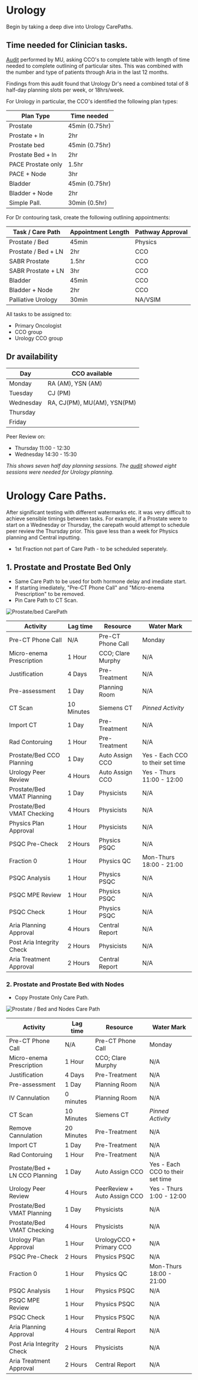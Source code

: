 # Urology

Begin by taking a deep dive into Urology CarePaths. 

## Time needed for Clinician tasks. 

[Audit](./TimeAudit.md) performed by MU, asking CCO's to complete table with length of time needed to complete outlining of particular sites. This was combined with the number and type of patients through Aria in the last 12 months. 

Findings from this audit found that Urology Dr's need a combined total of 8 half-day planning slots per week, or 18hrs/week. 

For Urology in particular, the CCO's identified the following plan types:

| Plan Type			| Time needed	|
| ----------------- | ------------- |
| Prostate			| 45min (0.75hr)|
| Prostate + ln		| 2hr			|
| Prostate bed		| 45min (0.75hr)|
| Prostate Bed + ln	| 2hr			|
| PACE Prostate only| 1.5hr			|
| PACE + Node		| 3hr			|
| Bladder 			| 45min (0.75hr)|
| Bladder + Node	| 2hr			|
| Simple Pall.		| 30min (0.5hr)	|

For Dr contouring task, create the following outlining appointments:

| Task / Care Path		| Appointment Length 	| Pathway Approval 	|
|---------------------- | --------------------- | -----------------	|
| Prostate /  Bed 		| 45min 				| Physics			|
| Prostate / Bed + LN	| 2hr 					| CCO				|
| SABR Prostate 		| 1.5hr					| CCO				|
| SABR Prostate + LN	| 3hr					| CCO				|
| Bladder				| 45min					| CCO				|
| Bladder + Node		| 2hr					| CCO				|
| Palliative Urology	| 30min					| NA/VSIM			|

All tasks to be assigned to:
* Primary Oncologist
* CCO group
* Urology CCO group

## Dr availability
| Day 			| CCO available					|
| ------------	| ------------------------------|
| Monday		| RA (AM), YSN (AM)				|
| Tuesday		| CJ (PM)						|
| Wednesday	| RA, CJ(PM), MU(AM), YSN(PM)	|
| Thursday 	|								|
| Friday		|								|

Peer Review on: 
- Thursday 11:00 - 12:30
- Wednesday 14:30 - 15:30

*This shows seven half day planning sessions. The [audit](./TimeAudit.md) showed eight sessions were needed for Urology planning.* 

# Urology Care Paths.

After significant testing with different watermarks etc. it was very difficult to achieve sensible timings between tasks. For example, if a Prostate were to start on a Wednesday or Thursday, the carepath would attempt to schedule peer review the Thursday prior. This gave less than a week for Physics planning and Central inputting. 

- 1st Fraction not part of Care Path - to be scheduled seperately.

## 1. Prostate and Prostate Bed Only
- Same Care Path to be used for both hormone delay and imediate start.
- If starting imediately, "Pre-CT Phone Call" and "Micro-enema Prescription" to be removed.
- Pin Care Path to CT Scan.
 
 
![Prostate/bed CarePath](./Assets/ProstateOnly_Hormone.svg)
 
| Activity           | Lag time  | Resource           | Water Mark |
| ------------------ | --------  | -----------------  | ---------- |
| Pre-CT Phone Call  | N/A       | Pre-CT Phone Call  | Monday |
| Micro-enema Prescription | 1 Hour | CCO; Clare Murphy | N/A |
| Justification | 4 Days | Pre-Treatment | N/A |
| Pre-assessment | 1 Day | Planning Room | N/A |
| CT Scan | 10 Minutes | Siemens CT | *Pinned Activity* |
| Import CT | 1 Day | Pre-Treatment | N/A |
| Rad Contoruing | 1 Hour | Pre-Treatment | N/A | 
| Prostate/Bed CCO Planning | 1 Day | Auto Assign CCO | Yes - Each CCO to their set time |
| Urology Peer Review | 4 Hours | Auto Assign CCO | Yes - Thurs 11:00 - 12:00 |
| Prostate/Bed VMAT Planning | 1 Day | Physicists | N/A |
| Prostate/Bed VMAT Checking | 4 Hours | Physicists | N/A |
| Physics Plan Approval | 1 Hour | Physicists | N/A |
| PSQC Pre-Check | 2 Hours | Physics PSQC | N/A |
| Fraction 0 | 1 Hour | Physics QC | Mon-Thurs 18:00 - 21:00 |
| PSQC Analysis | 1 Hour | Physics PSQC | N/A |
| PSQC MPE Review | 1 Hour | Physics PSQC | N/A |
| PSQC Check | 1 Hour | Physics PSQC | N/A |
| Aria Planning Approval | 4 Hours | Central Report | N/A | 
| Post Aria Integrity Check | 2 Hours | Physicists | N/A |
| Aria Treatment Approval | 2 Hours | Central Report | N/A |
 
 
### 2. Prostate and Prostate Bed with Nodes
- Copy Prostate Only Care Path.
 
![Prostate / Bed and Nodes Care Path](./Assets/ProstateNodes_Hormone.svg)
 
| Activity           | Lag time  | Resource           | Water Mark |
| ------------------ | --------  | -----------------  | ---------- |
| Pre-CT Phone Call  | N/A       | Pre-CT Phone Call  | Monday |
| Micro-enema Prescription | 1 Hour | CCO; Clare Murphy | N/A |
| Justification | 4 Days | Pre-Treatment | N/A |
| Pre-assessment | 1 Day | Planning Room | N/A |
| IV Cannulation | 0 minutes | Planning Room | N/A |
| CT Scan | 10 Minutes | Siemens CT | *Pinned Activity* |
| Remove Cannulation | 20 Minutes | Pre-Treatment | N/A |
| Import CT | 1 Day | Pre-Treatment | N/A |
| Rad Contoruing | 1 Hour | Pre-Treatment | N/A | 
| Prostate/Bed + LN CCO Planning | 1 Day | Auto Assign CCO | Yes - Each CCO to their set time |
| Urology Peer Review | 4 Hours | PeerReview + Auto Assign CCO | Yes - Thurs 1:00 - 12:00 |
| Prostate/Bed VMAT Planning | 1 Day | Physicists | N/A |
| Prostate/Bed VMAT Checking | 4 Hours | Physicists | N/A |
| Urology Plan Approval | 1 Hour | UrologyCCO + Primary CCO | N/A |
| PSQC Pre-Check | 2 Hours | Physics PSQC | N/A |
| Fraction 0 | 1 Hour | Physics QC | Mon-Thurs 18:00 - 21:00 |
| PSQC Analysis | 1 Hour | Physics PSQC | N/A |
| PSQC MPE Review | 1 Hour | Physics PSQC | N/A |
| PSQC Check | 1 Hour | Physics PSQC | N/A |
| Aria Planning Approval | 4 Hours | Central Report | N/A | 
| Post Aria Integrity Check | 2 Hours | Physicists | N/A |
| Aria Treatment Approval | 2 Hours | Central Report | N/A |
 
